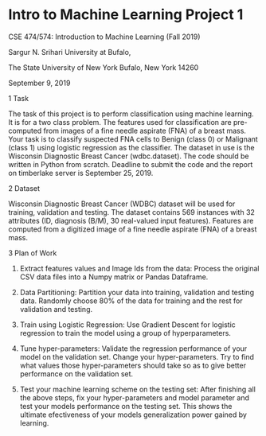 # Intro to Machine Learning Project 1

CSE 474/574: Introduction to Machine Learning 
(Fall 2019) 

Sargur N. Srihari 
University at Bufalo,

The State University of New York 
Bufalo, New York 14260

September 9, 2019 

1	Task 

The task of this project is to perform classification using machine learning. It is for a two class problem. The features used for classification are pre-computed from images of a fine needle aspirate (FNA) of a breast mass. Your task is to classify suspected FNA cells to Benign (class 0) or Malignant (class 1) using logistic regression as the classifier. The dataset in use is the Wisconsin Diagnostic Breast Cancer (wdbc.dataset). The code should be written in Python from scratch. Deadline to submit the code and the report on timberlake server is September 25, 2019. 

2	Dataset 

Wisconsin Diagnostic Breast Cancer (WDBC) dataset will be used for training, validation and testing. The dataset contains 569 instances with 32 attributes (ID, diagnosis (B/M), 30 real-valued input features). Features are computed from a digitized image of a fine needle aspirate (FNA) of a breast mass.

3	Plan of Work 

1. Extract features values and Image Ids from the data: Process the original CSV data files 
into a Numpy matrix or Pandas Dataframe. 

2. Data Partitioning: Partition your data into training, validation and testing data. Randomly 
choose 80% of the data for training and the rest for validation and testing. 

3. Train using Logistic Regression: Use Gradient Descent for logistic regression to train the 
model using a group of hyperparameters. 

4. Tune hyper-parameters: Validate the regression performance of your model on the validation 
set. Change your hyper-parameters. Try to find what values those hyper-parameters should take so as to give better performance on the validation set. 

5. Test your machine learning scheme on the testing set: After finishing all the above 
steps, fix your hyper-parameters and model parameter and test your models performance on the testing set. This shows the ultimate efectiveness of your models generalization power gained by learning.
